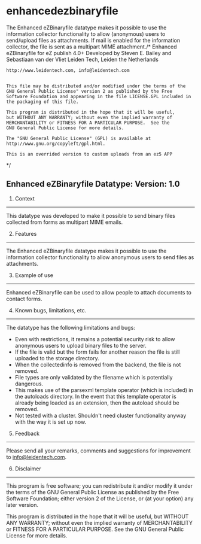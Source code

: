 enhancedezbinaryfile
====================

The Enhanced eZBinaryfile datatype makes it possible to use the information collector functionality to allow (anonymous) users to send/upload files as attachments.  If mail is enabled for the information collector, the file is sent as a multipart MIME attachment./*
    Enhanced eZBinaryfile for eZ publish 4.0+
    Developed by Steven E. Bailey and Sebastiaan van der Vliet
    Leiden Tech, Leiden the Netherlands
    
    http://www.leidentech.com, info@leidentech.com
    

    This file may be distributed and/or modified under the terms of the
    GNU General Public License" version 2 as published by the Free
    Software Foundation and appearing in the file LICENSE.GPL included in
    the packaging of this file.

    This program is distributed in the hope that it will be useful,
    but WITHOUT ANY WARRANTY; without even the implied warranty of
    MERCHANTABILITY or FITNESS FOR A PARTICULAR PURPOSE.  See the
    GNU General Public License for more details.
    
    The "GNU General Public License" (GPL) is available at
    http://www.gnu.org/copyleft/gpl.html.
 
    This is an overrided version to custom uploads from an ez5 APP
*/


Enhanced eZBinaryfile Datatype: Version: 1.0
-------------------------------------

1. Context
----------
This datatype was developed to make it possible to send binary files collected from forms as multipart MIME emails.

2. Features
-----------
The Enhanced eZBinaryfile datatype makes it possible to use the information collector functionality to allow anonymous users to send files as attachments.

3. Example of use
-----------------
Enhanced eZBinaryfile can be used to allow people to attach documents to
contact forms.

4. Known bugs, limitations, etc.
-----------------------------
The datatype has the following limitations and bugs:

- Even with restrictions, it remains a potential security risk to allow
  anonymous users to upload binary files to the server.
- If the file is valid but the form fails for another reason the file is still      uploaded to the storage directory.
- When the collectedinfo is removed from the backend, the file is not removed.
- File types are only validated by the filename which is potentially dangerous.
- This makes use of the parsexml template operator (which is included) in the
  autoloads directory.  In the event that this template operator is already
  being loaded as an extension, then the autoload should be removed.
- Not tested with a cluster.  Shouldn't need cluster functionality anyway with
  the way it is set up now.
  
5. Feedback
--------------------------------
Please send all your remarks, comments and suggestions for improvement to
info@leidentech.com.


6. Disclaimer
-------------------------
This program is free software; you can redistribute it and/or modify it under the terms of the GNU General Public License
as published by the Free Software Foundation; either version 2 of the License, or (at your option) any later version.

This program is distributed in the hope that it will be useful, but WITHOUT ANY WARRANTY; without even the implied 
warranty of MERCHANTABILITY or FITNESS FOR A PARTICULAR PURPOSE.  See the GNU General Public License for more details.
